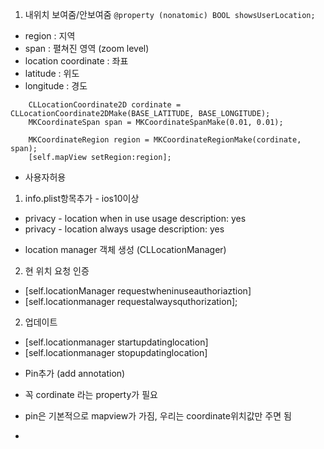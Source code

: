 1. 내위치 보여줌/안보여줌 
`
@property (nonatomic) BOOL showsUserLocation;
`
- region : 지역
- span : 펼쳐진 영역 (zoom level)
- location coordinate : 좌표
- latitude : 위도
- longitude : 경도
 

```
    CLLocationCoordinate2D cordinate = CLLocationCoordinate2DMake(BASE_LATITUDE, BASE_LONGITUDE);
    MKCoordinateSpan span = MKCoordinateSpanMake(0.01, 0.01);
    
    MKCoordinateRegion region = MKCoordinateRegionMake(cordinate, span);
    [self.mapView setRegion:region];
```


* 사용자허용

1. info.plist항목추가 - ios10이상

- privacy - location when in use usage description: yes
- privacy - location always usage description: yes


* location manager 객체 생성 (CLLocationManager)


2. 현 위치 요청 인증
- [self.locationManager requestwheninuseauthoriaztion]
- [self.locationmanager requestalwaysquthorization];

2. 업데이트
- [self.locationmanager startupdatinglocation]
- [self.locationmanager stopupdatinglocation]


* Pin추가 (add annotation)
- 꼭 cordinate 라는 property가 필요

- pin은 기본적으로 mapview가 가짐, 우리는 coordinate위치값만 주면 됨
- 





